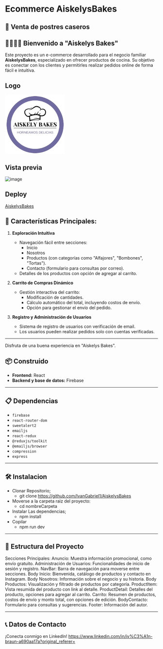 # Ecommerce AiskelysBakes

## 🎂 Venta de postres caseros

## 🙋‍♂️🙋‍♀️ Bienvenido a "Aiskelys Bakes"

Este proyecto es un e-commerce desarrollado para el negocio familiar **AiskelysBakes**, especializado en ofrecer productos de cocina. Su objetivo es conectar con los clientes y permitirles realizar pedidos online de forma fácil e intuitiva.

## Logo

![image](/src/assets/Logo.png)

## Vista previa

![image](/src/assets/Aiskelys-Bakes.gif)

## Deploy

[AiskelysBakes](https://aiskelys-bakes.vercel.app/)

## 🚀 Características Principales:

1. **Exploración Intuitiva**

   - Navegación fácil entre secciones:
     - Inicio
     - Nosotros
     - Productos (con categorías como "Alfajores", "Bombones", "Tortas").
     - Contacto (formulario para consultas por correo).
   - Detalles de los productos con opción de agregar al carrito.

2. **Carrito de Compras Dinámico**

   - Gestión interactiva del carrito:
     - Modificación de cantidades.
     - Cálculo automático del total, incluyendo costos de envío.
     - Opción para gestionar el envío del pedido.

3. **Registro y Administración de Usuarios**
   - Sistema de registro de usuarios con verificación de email.
   - Los usuarios pueden realizar pedidos solo con cuentas verificadas.

---

Disfruta de una buena experiencia en "Aiskelys Bakes".

## 📦 Construido

- **Frontend:** React
- **Backend y base de datos:** Firebase

---

## 📋 Dependencias

- `firebase`
- `react-router-dom`
- `sweetalert2`
- `emailjs`
- `react-redux`
- `@reduxjs/toolkit`
- `@emailjs/browser`
- `compression`
- `express`

---

## 🛠 Instalacion

- Clonar Repositorio;
  - git clone https://github.com/IvanGabriel1/AiskelysBakes
- Moverse a la carpeta raiz del proyecto:
  - cd nombreCarpeta
- Instalar Las dependencias;
  - npm install
- Copilar
  - npm run dev

---

## 🌟 Estructura del Proyecto

Secciones Principales:
Anuncio: Muestra información promocional, como envío gratuito.
Administración de Usuarios: Funcionalidades de inicio de sesión y registro.
NavBar: Barra de navegación para moverse entre secciones.
Body Inicio: Bienvenida, catálogo de productos y contacto en Instagram.
Body Nosotros: Información sobre el negocio y su historia.
Body Productos: Visualización y filtrado de productos por categoría.
ProductItem: Vista resumida del producto con link al detalle.
ProductDetail: Detalles del producto, opciones para agregar al carrito.
Carrito: Resumen de productos, costos de envío y monto total, con opciones de edición.
BodyContacto: Formulario para consultas y sugerencias.
Footer: Información del autor.

---

## 📞 Datos de Contacto

¡Conecta conmigo en LinkedIn!
https://www.linkedin.com/in/iv%C3%A1n-braun-a690aa17a?original_referer=
